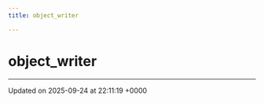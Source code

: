 ```yaml
---
title: object_writer

---
```


# object_writer





-------------------------------

Updated on 2025-09-24 at 22:11:19 +0000